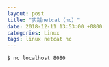 ```yaml
---
layout: post
title: "实践netcat（nc）"
date: 2018-12-11 13:53:00 +0800
categories: Linux
tags: linux netcat nc
---
```




```shell
$ nc localhost 8080
```

